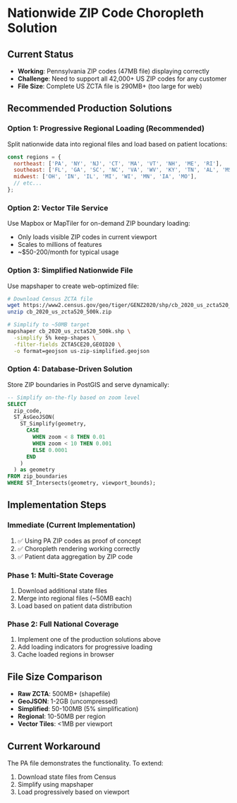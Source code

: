 # Nationwide ZIP Code Choropleth Solution

## Current Status
- **Working**: Pennsylvania ZIP codes (47MB file) displaying correctly
- **Challenge**: Need to support all 42,000+ US ZIP codes for any customer
- **File Size**: Complete US ZCTA file is 290MB+ (too large for web)

## Recommended Production Solutions

### Option 1: Progressive Regional Loading (Recommended)
Split nationwide data into regional files and load based on patient locations:
```javascript
const regions = {
  northeast: ['PA', 'NY', 'NJ', 'CT', 'MA', 'VT', 'NH', 'ME', 'RI'],
  southeast: ['FL', 'GA', 'SC', 'NC', 'VA', 'WV', 'KY', 'TN', 'AL', 'MS'],
  midwest: ['OH', 'IN', 'IL', 'MI', 'WI', 'MN', 'IA', 'MO'],
  // etc...
};
```

### Option 2: Vector Tile Service
Use Mapbox or MapTiler for on-demand ZIP boundary loading:
- Only loads visible ZIP codes in current viewport
- Scales to millions of features
- ~$50-200/month for typical usage

### Option 3: Simplified Nationwide File
Use mapshaper to create web-optimized file:
```bash
# Download Census ZCTA file
wget https://www2.census.gov/geo/tiger/GENZ2020/shp/cb_2020_us_zcta520_500k.zip
unzip cb_2020_us_zcta520_500k.zip

# Simplify to ~50MB target
mapshaper cb_2020_us_zcta520_500k.shp \
  -simplify 5% keep-shapes \
  -filter-fields ZCTA5CE20,GEOID20 \
  -o format=geojson us-zip-simplified.geojson
```

### Option 4: Database-Driven Solution
Store ZIP boundaries in PostGIS and serve dynamically:
```sql
-- Simplify on-the-fly based on zoom level
SELECT 
  zip_code,
  ST_AsGeoJSON(
    ST_Simplify(geometry, 
      CASE 
        WHEN zoom < 8 THEN 0.01
        WHEN zoom < 10 THEN 0.001
        ELSE 0.0001
      END
    )
  ) as geometry
FROM zip_boundaries
WHERE ST_Intersects(geometry, viewport_bounds);
```

## Implementation Steps

### Immediate (Current Implementation)
1. ✅ Using PA ZIP codes as proof of concept
2. ✅ Choropleth rendering working correctly
3. ✅ Patient data aggregation by ZIP code

### Phase 1: Multi-State Coverage
1. Download additional state files
2. Merge into regional files (~50MB each)
3. Load based on patient data distribution

### Phase 2: Full National Coverage
1. Implement one of the production solutions above
2. Add loading indicators for progressive loading
3. Cache loaded regions in browser

## File Size Comparison
- **Raw ZCTA**: 500MB+ (shapefile)
- **GeoJSON**: 1-2GB (uncompressed)
- **Simplified**: 50-100MB (5% simplification)
- **Regional**: 10-50MB per region
- **Vector Tiles**: <1MB per viewport

## Current Workaround
The PA file demonstrates the functionality. To extend:
1. Download state files from Census
2. Simplify using mapshaper
3. Load progressively based on viewport